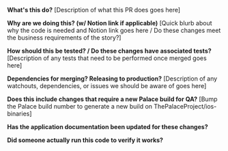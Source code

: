 **What's this do?**
[Description of what this PR does goes here]

**Why are we doing this? (w/ Notion link if applicable)**
[Quick blurb about why the code is needed and Notion link goes here / Do these changes meet the business requirements of the story?]

**How should this be tested? / Do these changes have associated tests?**
[Description of any tests that need to be performed once merged goes here]

**Dependencies for merging? Releasing to production?**
[Description of any watchouts, dependencies, or issues we should be aware of goes here]

**Does this include changes that require a new Palace build for QA?**
[Bump the Palace build number to generate a new build on ThePalaceProject/ios-binaries]

**Has the application documentation been updated for these changes?**

**Did someone actually run this code to verify it works?**
